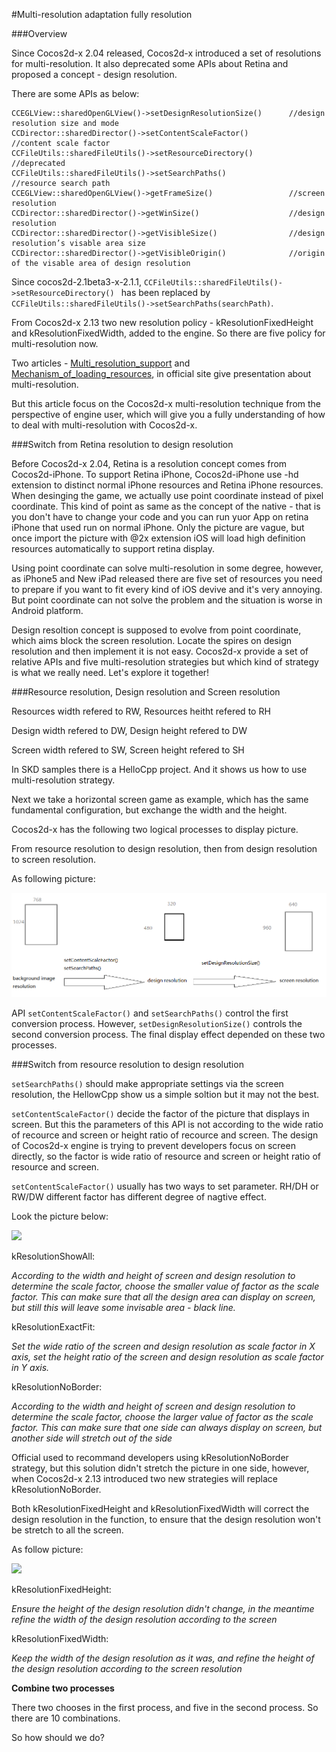 #Multi-resolution adaptation fully resolution

###Overview

Since Cocos2d-x 2.04 released, Cocos2d-x introduced a set of resolutions for multi-resolution. It also deprecated some APIs about Retina and proposed a concept - design resolution.

There are some APIs as below:
```
CCEGLView::sharedOpenGLView()->setDesignResolutionSize()      //design resolution size and mode
CCDirector::sharedDirector()->setContentScaleFactor()         //content scale factor
CCFileUtils::sharedFileUtils()->setResourceDirectory()        //deprecated
CCFileUtils::sharedFileUtils()->setSearchPaths()              //resource search path
CCEGLView::sharedOpenGLView()->getFrameSize()                 //screen resolution
CCDirector::sharedDirector()->getWinSize()                    //design resolution
CCDirector::sharedDirector()->getVisibleSize()                //design resolution’s visable area size
CCDirector::sharedDirector()->getVisibleOrigin()              //origin of the visable area of design resolution
```
Since cocos2d-2.1beta3-x-2.1.1, ```CCFileUtils::sharedFileUtils()->setResourceDirectory() ``` has been replaced by ```CCFileUtils::sharedFileUtils()->setSearchPaths(searchPath)```.



From Cocos2d-x 2.13 two new resolution policy - kResolutionFixedHeight and kResolutionFixedWidth, added to the engine. So there are five policy for multi-resolution now.

Two articles - [Multi_resolution_support](http://www.cocos2d-x.org/projects/Cocos2d-x/wiki/Multi_resolution_support) and [Mechanism_of_loading_resources](http://www.cocos2d-x.org/projects/Cocos2d-x/wiki/Mechanism_of_loading_resources), 
in official site give presentation about multi-resolution.

But this article focus on the Cocos2d-x multi-resolution technique from the perspective of engine user, which will give you a fully understanding of how to deal with multi-resolution 
with Cocos2d-x.

###Switch from Retina resolution to design resolution

Before Cocos2d-x 2.04, Retina is a resolution concept comes from Cocos2d-iPhone. To support Retina iPhone, Cocos2d-iPhone use -hd extension to distinct normal iPhone resources and Retina 
iPhone resources. When desinging the game, we actually use point coordinate instead of pixel coordinate. This kind of point as same as the concept of the native - that is you don't have to 
change your code and you can run yuor App on retina iPhone that used run on normal iPhone. Only the picture are vague, but once import the picture with @2x extension iOS will load high definition 
resources automatically to support retina display.

Using point coordinate can solve multi-resolution in some degree, however, as iPhone5 and New iPad released there are five set of resources you need to prepare if you want to fit every kind of iOS devive and it's very annoying.
But point coordinate can not solve the problem and the situation is worse in Android platform.

Design resoltion concept is supposed to evolve from point coordinate, which aims block the screen resolution. Locate the spires on design resolution and then implement it is not easy. Cocos2d-x provide a set of relative APIs and five
multi-resolution strategies but which kind of strategy is what we really need. Let's explore it together!

###Resource resolution, Design resolution and Screen resolution

Resources width refered to RW, Resources heitht refered to RH

Design width refered to DW, Design height refered to DW

Screen width refered to SW, Screen height refered to SH

In SKD samples there is a HelloCpp project. And it shows us how to use multi-resolution strategy.

Next we take a horizontal screen game as example, which has the same fundamental configuration, but exchange the width and the height.

Cocos2d-x has the following two logical processes to display picture.

From resource resolution to design resolution, then from design resolution to screen resolution.

As following picture:

![](resources/pc1.png)

API ```setContentScaleFactor()``` and ```setSearchPaths()``` control the first conversion process. However, ```setDesignResolutionSize()``` 
controls the second conversion process. The final display effect depended on these two processes.

###Switch from resource resolution to design resolution

```setSearchPaths()``` should make appropriate settings via the screen resolution, the HellowCpp show us a simple soltion but it may not the best.

```setContentScaleFactor()``` decide the factor of the picture that displays in screen. But this the parameters of this API is not according to the
wide ratio of recource and screen or height ratio of recource and screen. The design of Cocos2d-x engine is trying to prevent developers focus on screen 
directly, so the factor is wide ratio of resource and screen or height ratio of resource and screen.

```setContentScaleFactor()``` usually has two ways to set parameter. RH/DH or RW/DW different factor has different degree of nagtive effect.

Look the picture below:

![](resources/pc2.png)

kResolutionShowAll: 

*According to the width and height of screen and design resolution to determine the scale factor, choose the smaller value of factor as the scale factor. 
This can make sure that all the design area can display on screen, but still this will leave some invisable area - black line.*

kResolutionExactFit:

*Set the wide ratio of the screen and design resolution as scale factor in X axis, set the height ratio of the screen and design resolution as scale factor in Y axis.*

kResolutionNoBorder:

*According to the width and height of screen and design resolution to determine the scale factor, choose the larger value of factor as the scale factor. 
This can make sure that one side can always display on screen, but another side will stretch out of the side*

Official used to recommand developers using kResolutionNoBorder strategy, but this solution didn't stretch the picture in one side, however, when Cocos2d-x 2.13 introduced 
two new strategies will replace kResolutionNoBorder.

Both kResolutionFixedHeight and kResolutionFixedWidth will correct the design resolution in the function, to ensure that the design resolution won't be stretch to all the screen.

As follow picture:

![](resources/pc3.png)

kResolutionFixedHeight:

*Ensure the height of the design resolution didn't change, in the meantime refine the width of the design resolution according to the screen*

kResolutionFixedWidth:

*Keep the width of the design resolution as it was, and refine the height of the design resolution according to the screen resolution*

**Combine two processes**

There two chooses in the first process, and five in the second process. So there are 10 combinations.

So how should we do? 
